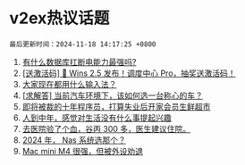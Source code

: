 # v2ex热议话题

`最后更新时间：2024-11-18 14:17:25 +0800`

1. [有什么数据库扛断电能力最强吗?](https://www.v2ex.com/t/1090399)
1. [[送激活码] 🎉 Wins 2.5 发布！调度中心 Pro，抽奖送激活码！](https://www.v2ex.com/t/1090313)
1. [大家现在都用什么输入法？](https://www.v2ex.com/t/1090383)
1. [[求解答] 当前汽车环境下，该如何选一台称心的车？](https://www.v2ex.com/t/1090377)
1. [即将被裁的十年程序员，打算失业后开家会员生鲜超市](https://www.v2ex.com/t/1090430)
1. [人到中年，感觉对生活没有什么事提起兴趣](https://www.v2ex.com/t/1090326)
1. [去医院验了个血，谷丙 300 多，医生建议住院。](https://www.v2ex.com/t/1090366)
1. [2024 年， Nas 系统选那个？](https://www.v2ex.com/t/1090263)
1. [Mac mini M4 很强，但被外设劝退](https://www.v2ex.com/t/1090347)


